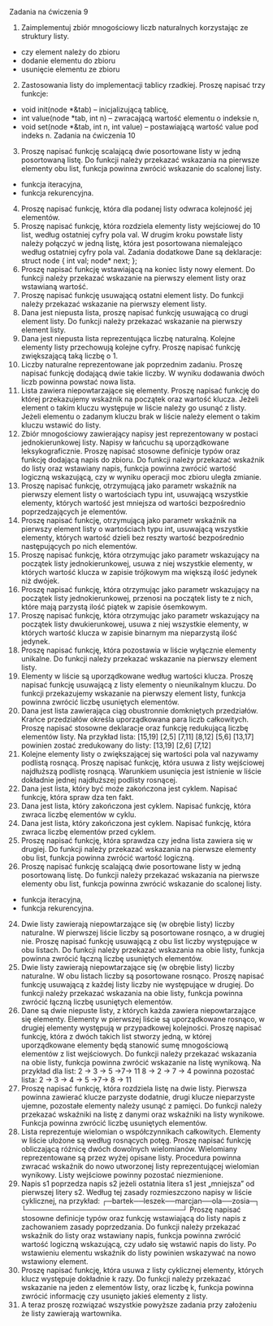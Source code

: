Zadania na ćwiczenia 9
1. Zaimplementuj zbiór mnogościowy liczb naturalnych korzystając ze
struktury listy.
- czy element należy do zbioru
- dodanie elementu do zbioru
- usunięcie elementu ze zbioru
2. Zastosowania listy do implementacji tablicy rzadkiej. Proszę napisać
trzy funkcje:
- void init(node *&tab) – inicjalizującą tablicę,
- int value(node *tab, int n) – zwracającą wartość elementu o indeksie n,
- void set(node *&tab, int n, int value) – postawiającą wartość value pod
indeks n.
Zadania na ćwiczenia 10
3. Proszę napisać funkcję scalającą dwie posortowane listy w jedną
posortowaną listę. Do funkcji należy przekazać wskazania na pierwsze
elementy obu list, funkcja powinna zwrócić wskazanie do scalonej listy.
- funkcja iteracyjna,
- funkcja rekurencyjna.
4. Proszę napisać funkcję, która dla podanej listy odwraca kolejność jej
elementów.
5. Proszę napisać funkcję, która rozdziela elementy listy wejściowej do 10
list, według ostatniej cyfry pola val. W drugim kroku powstałe listy należy
połączyć w jedną listę, która jest posortowana niemalejąco według ostatniej
cyfry pola val.
Zadania dodatkowe
Dane są deklaracje:
struct node {
 int val;
 node* next;
};
1. Proszę napisać funkcję wstawiającą na koniec listy nowy element. Do
funkcji należy przekazać wskazanie na pierwszy element listy oraz wstawianą
wartość.
2. Proszę napisać funkcję usuwającą ostatni element listy. Do funkcji
należy przekazać wskazanie na pierwszy element listy.
3. Dana jest niepusta lista, proszę napisać funkcję usuwającą co drugi
element listy. Do funkcji należy przekazać wskazanie na pierwszy element
listy.
4. Dana jest niepusta lista reprezentująca liczbę naturalną. Kolejne
elementy listy przechowują kolejne cyfry. Proszę napisać funkcję
zwiększającą taką liczbę o 1.
5. Liczby naturalne reprezentowane jak poprzednim zadaniu. Proszę napisać
funkcję dodającą dwie takie liczby. W wyniku dodawania dwóch liczb powinna
powstać nowa lista. 
6. Lista zawiera niepowtarzające się elementy. Proszę napisać funkcję do
której przekazujemy wskaźnik na początek oraz wartość klucza. Jeżeli
element o takim kluczu występuje w liście należy go usunąć z listy. Jeżeli
elementu o zadanym kluczu brak w liście należy element o takim kluczu
wstawić do listy.
7. Zbiór mnogościowy zawierający napisy jest reprezentowany w postaci
jednokierunkowej listy. Napisy w łańcuchu są uporządkowane
leksykograficznie. Proszę napisać stosowne definicje typów oraz funkcję
dodającą napis do zbioru. Do funkcji należy przekazać wskaźnik do listy
oraz wstawiany napis, funkcja powinna zwrócić wartość logiczną wskazującą,
czy w wyniku operacji moc zbioru uległa zmianie.
9. Proszę napisać funkcję, otrzymującą jako parametr wskaźnik na pierwszy
element listy o wartościach typu int, usuwającą wszystkie elementy, których
wartość jest mniejsza od wartości bezpośrednio poprzedzających je
elementów.
10. Proszę napisać funkcję, otrzymującą jako parametr wskaźnik na pierwszy
element listy o wartościach typu int, usuwającą wszystkie elementy, których
wartość dzieli bez reszty wartość bezpośrednio następujących po nich
elementów.
11. Proszę napisać funkcję, która otrzymując jako parametr wskazujący na
początek listy jednokierunkowej, usuwa z niej wszystkie elementy, w których
wartość klucza w zapisie trójkowym ma większą ilość jedynek niż dwójek.
12. Proszę napisać funkcję, która otrzymując jako parametr wskazujący na
początek listy jednokierunkowej, przenosi na początek listy te z nich,
które mają parzystą ilość piątek w zapisie ósemkowym.
13. Proszę napisać funkcję, która otrzymując jako parametr wskazujący na
początek listy dwukierunkowej, usuwa z niej wszystkie elementy, w których
wartość klucza w zapisie binarnym ma nieparzystą ilość jedynek.
15. Proszę napisać funkcję, która pozostawia w liście wyłącznie elementy
unikalne. Do funkcji należy przekazać wskazanie na pierwszy element listy.
16. Elementy w liście są uporządkowane według wartości klucza. Proszę
napisać funkcję usuwającą z listy elementy o nieunikalnym kluczu. Do
funkcji przekazujemy wskazanie na pierwszy element listy,
funkcja powinna zwrócić liczbę usuniętych elementów.
17. Dana jest lista zawierająca ciąg obustronnie domkniętych przedziałów.
Krańce przedziałów określa uporządkowana para liczb całkowitych. Proszę
napisać stosowne deklaracje oraz funkcję redukującą liczbę elementów listy.
Na przykład lista: [15,19] [2,5] [7,11] [8,12] [5,6] [13,17]
powinien zostać zredukowany do listy: [13,19] [2,6] [7,12]
18. Kolejne elementy listy o zwiększającej się wartości pola val nazywamy
podlistą rosnącą. Proszę napisać funkcję, która usuwa z listy wejściowej
najdłuższą podlistę rosnącą. Warunkiem usunięcia jest istnienie w liście
dokładnie jednej najdłuższej podlisty rosnącej.
19. Dana jest
lista, który być może zakończona jest cyklem. Napisać funkcję, która spraw
dza ten fakt.
20. Dana jest
lista, który zakończona jest cyklem. Napisać funkcję, która zwraca liczbę
elementów w cyklu.
21. Dana jest
lista, który zakończona jest cyklem. Napisać funkcję, która zwraca liczbę
elementów przed cyklem.
22. Proszę napisać funkcję, która sprawdza czy jedna lista zawiera się w
drugiej. Do funkcji należy przekazać wskazania na pierwsze elementy obu
list, funkcja powinna zwrócić wartość logiczną.
23. Proszę napisać funkcję scalającą dwie posortowane listy w jedną
posortowaną listę. Do funkcji należy przekazać wskazania na pierwsze
elementy obu list, funkcja powinna zwrócić wskazanie do scalonej listy.
- funkcja iteracyjna,
- funkcja rekurencyjna.
24. Dwie listy zawierają niepowtarzające się (w obrębie listy) liczby
naturalne. W pierwszej liście liczby są posortowane rosnąco, a w drugiej
nie. Proszę napisać funkcję usuwającą z obu list liczby występujące w obu
listach. Do funkcji należy przekazać wskazania na obie listy, funkcja
powinna zwrócić łączną liczbę usuniętych elementów.
25. Dwie listy zawierają niepowtarzające się (w obrębie listy) liczby
naturalne. W obu listach liczby są posortowane rosnąco. Proszę napisać
funkcję usuwającą z każdej listy liczby nie występujące w drugiej. Do
funkcji należy przekazać wskazania na obie listy, funkcja powinna zwrócić
łączną liczbę usuniętych elementów.
26. Dane są dwie niepuste listy, z których każda zawiera niepowtarzające
się elementy. Elementy w pierwszej liście są uporządkowane rosnąco, w
drugiej elementy występują w przypadkowej kolejności. Proszę napisać
funkcję, która z dwóch takich list stworzy jedną, w której uporządkowane
elementy będą stanowić sumę mnogościową elementów z list wejściowych.
Do funkcji należy przekazać wskazania na obie listy, funkcja powinna
zwrócić wskazanie na listę wynikową. Na przykład dla list:
2 -> 3 -> 5 ->7-> 11
8 -> 2 -> 7 -> 4
powinna pozostać lista:
2 -> 3 -> 4 -> 5 ->7-> 8 -> 11
27. Proszę napisać funkcję, która rozdziela listę na dwie listy. Pierwsza
powinna zawierać klucze parzyste dodatnie, drugi klucze nieparzyste ujemne,
pozostałe elementy należy usunąć z pamięci. Do funkcji należy przekazać
wskaźniki na listę z danymi oraz wskaźniki na listy wynikowe. Funkcja
powinna zwrócić liczbę usuniętych elementów.
28. Lista reprezentuje wielomian o współczynnikach całkowitych. Elementy w
liście ułożone są według rosnących potęg. Proszę napisać funkcję
obliczającą różnicę dwóch dowolnych wielomianów. Wielomiany reprezentowane
są przez wyżej opisane listy. Procedura powinna zwracać wskaźnik do nowo
utworzonej listy reprezentującej wielomian wynikowy. Listy wejściowe
powinny pozostać niezmienione.
29. Napis s1 poprzedza napis s2 jeżeli ostatnia litera s1 jest „mniejsza”
od pierwszej litery s2. Według tej zasady rozmieszczono napisy w liście
cyklicznej, na przykład:
┌─bartek──leszek──marcjan──ola──zosia─┐
└───────────────────────────────┘
Proszę napisać stosowne definicje typów oraz funkcję wstawiającą do listy
napis z zachowaniem zasady poprzedzania. Do funkcji należy przekazać
wskaźnik do listy oraz wstawiany napis, funkcja powinna zwrócić wartość
logiczną wskazującą, czy udało się wstawić napis do listy. Po wstawieniu
elementu wskaźnik do listy powinien wskazywać na nowo wstawiony element.
30. Proszę napisać funkcję, która usuwa z listy cyklicznej elementy,
których klucz występuje dokładnie k razy. Do funkcji należy przekazać
wskazanie na jeden z elementów listy, oraz liczbę k, funkcja powinna
zwrócić informację czy usunięto jakieś elementy z listy.
31. A teraz proszę rozwiązać wszystkie powyższe zadania przy założeniu że
listy zawierają wartownika.
